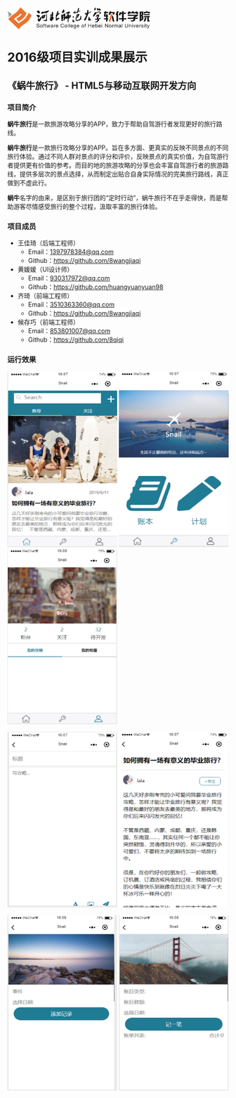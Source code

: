 <img src="../../../image/logo.png"  height="50" />

# 2016级项目实训成果展示 

## 《蜗牛旅行》 - HTML5与移动互联网开发方向

### 项目简介

**蜗牛旅行**是一款旅游攻略分享的APP，致力于帮助自驾游行者发现更好的旅行路线。

**蜗牛旅行**是一款旅行攻略分享的APP。旨在多方面、更真实的反映不同景点的不同旅行体验。通过不同人群对景点的评分和评价，反映景点的真实价值，为自驾游行者提供更有价值的参考。而目的地的旅游攻略的分享也会丰富自驾游行者的旅游路线，提供多层次的景点选择，从而制定出贴合自身实际情况的完美旅行路线，真正做到不虚此行。

**蜗牛**名字的由来，是区别于旅行团的“定时行动”，蜗牛旅行不在乎走得快，而是帮助游客尽情感受旅行的整个过程，汲取丰富的旅行体验。

### 项目成员

- 王佳琦（后端工程师）
    - Email：1397978384@qq.com
    - Github：https://github.com/8wangjiaqi
- 黄媛媛（UI设计师）
    - Email：930317972@qq.com
    - Github：https://github.com/huangyuanyuan98
- 齐琦（前端工程师）
    - Email：3510363360@qq.com
    - Github：https://github.com/8wangjiaqi
- 候存巧（前端工程师）
    - Email：853801007@qq.com
    - Github：https://github.com/8qiqi

### 运行效果

<p>
<img src="./image/前台页面/首页.png" width=250 height=400 />
<img src="./image/前台页面/工具页.png" width=250 height=400 />
<img src="./image/前台页面/我的页.png" width=250 height=400 />
</p>
<p>
<img src="./image/前台页面/发布页.png" width=250 height=400 />
<img src="./image/前台页面/文章页.png" width=250 height=400 />
</p>
<p>
<img src="./image/前台页面/计划页.png" width=250 height=400 />
<img src="./image/前台页面/账本页.png" width=250 height=400 />
</p>
